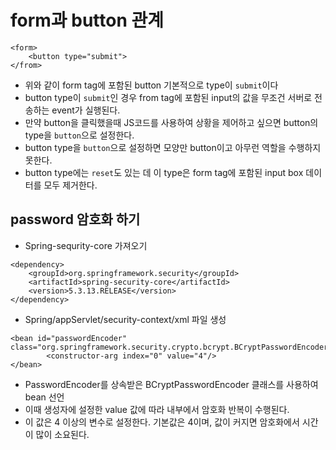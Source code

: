 # form과 button 관계

```
<form>
	<button type="submit">
</from>
```
* 위와 같이 form tag에 포함된 button 기본적으로 type이 ```submit```이다
* button type이 ```submit```인 경우 from tag에 포함된  input의 값을 무조건 서버로 전송하는 event가 실행된다.
* 만약 button을 클릭했을때 JS코드를 사용하여 상황을 제어하고 싶으면 button의 type을 ```button```으로 설정한다.
* button type을 ```button```으로 설정하면 모양만 button이고 아무런 역할을 수행하지 못한다.
* button type에는 ```reset```도 있는 데 이 type은 form tag에 포함된 input box 데이터를 모두 제거한다.



## password 암호화 하기
* Spring-sequrity-core 가져오기
```
<dependency>
	<groupId>org.springframework.security</groupId>
	<artifactId>spring-security-core</artifactId>
	<version>5.3.13.RELEASE</version>
</dependency>
```
* Spring/appServlet/security-context/xml 파일 생성
```
<bean id="passwordEncoder" class="org.springframework.security.crypto.bcrypt.BCryptPasswordEncoder">
		<constructor-arg index="0" value="4"/>
</bean>
```
* PasswordEncoder를 상속받은 BCryptPasswordEncoder 클래스를 사용하여 bean 선언
* 이때 생성자에 설정한 value 값에 따라 내부에서 암호화 반복이 수행된다.
* 이 값은 4 이상의 변수로 설정한다. 기본값은 4이며, 값이 커지면 암호화에서 시간이 많이 소요된다.